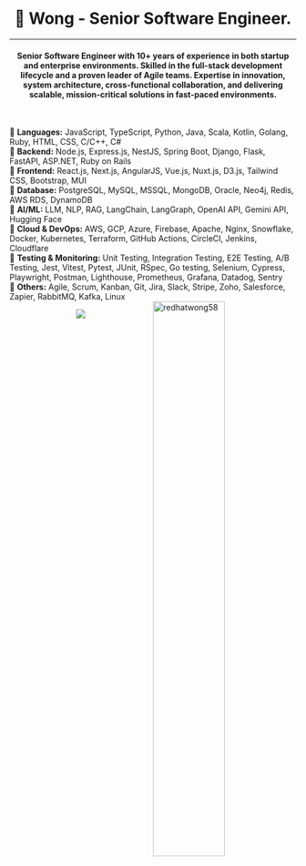 <h1 align="center">👋 Wong - Senior Software Engineer.</h1>

<hr/>

<h4 align="center">  
  Senior Software Engineer with 10+ years of experience in both startup and enterprise environments. Skilled in the full-stack development lifecycle and a proven leader of Agile teams. Expertise in innovation, system architecture, cross-functional collaboration, and delivering scalable, mission-critical solutions in fast-paced environments. 
</h4>

<br/>

<p>
🔹 <b>Languages:</b> JavaScript, TypeScript, Python, Java, Scala, Kotlin, Golang, Ruby, HTML, CSS, C/C++, C#<br/>
🔹 <b>Backend:</b> Node.js, Express.js, NestJS, Spring Boot, Django, Flask, FastAPI, ASP.NET, Ruby on Rails<br/>
🔹 <b>Frontend:</b> React.js, Next.js, AngularJS, Vue.js, Nuxt.js, D3.js, Tailwind CSS, Bootstrap, MUI<br/>
🔹 <b>Database:</b> PostgreSQL, MySQL, MSSQL, MongoDB, Oracle, Neo4j, Redis, AWS RDS, DynamoDB<br/>
🔹 <b>AI/ML:</b> LLM, NLP, RAG, LangChain, LangGraph, OpenAI API, Gemini API, Hugging Face<br/>
🔹 <b>Cloud & DevOps:</b> AWS, GCP, Azure, Firebase, Apache, Nginx, Snowflake, Docker, Kubernetes, Terraform, GitHub Actions, CircleCI, Jenkins, Cloudflare<br/>
🔹 <b>Testing & Monitoring:</b> Unit Testing, Integration Testing, E2E Testing, A/B Testing, Jest, Vitest, Pytest, JUnit, RSpec, Go testing, Selenium, Cypress, Playwright, Postman, Lighthouse, Prometheus, Grafana, Datadog, Sentry<br/>
🔹 <b>Others:</b> Agile, Scrum, Kanban, Git, Jira, Slack, Stripe, Zoho, Salesforce, Zapier, RabbitMQ, Kafka, Linux<br/>

<img align="right" width="50%" src="code.gif" alt="redhatwong58" />

</p>

<p align='center'>
  <img src='https://github-widgetbox.vercel.app/api/profile?username=redhatwong58&theme=darkmode&data=followers,repositories,stars,commits' />
</p>

